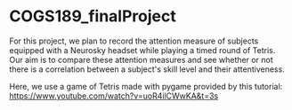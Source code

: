 # COGS189_finalProject

For this project, we plan to record the attention measure of subjects equipped
with a Neurosky headset while playing a timed round of Tetris. Our aim is to
compare these attention measures and see whether or not there is a correlation
between a subject's skill level and their attentiveness.

Here, we use a game of Tetris made with pygame provided by this tutorial: https://www.youtube.com/watch?v=uoR4ilCWwKA&t=3s
